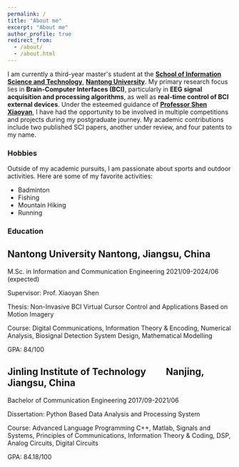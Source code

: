 ```yaml
---
permalink: /
title: "About me"
excerpt: "About me"
author_profile: true
redirect_from: 
  - /about/
  - /about.html
---
```



I am currently a third-year master's student at the [**School of Information Science and Technology**](https://sist.ntu.edu.cn/), [**Nantong University**](https://www.ntu.edu.cn/). My primary research focus lies in **Brain-Computer Interfaces (BCI)**, particularly in **EEG signal acquisition and processing algorithms**, as well as **real-time control of BCI external devices**. Under the esteemed guidance of [**Professor Shen Xiaoyan**](https://sist.ntu.edu.cn/2019/0319/c5297a137869/page.htm), I have had the opportunity to be involved in multiple competitions and projects during my postgraduate journey. My academic contributions include two published SCI papers, another under review, and four patents to my name.

### Hobbies

Outside of my academic pursuits, I am passionate about sports and outdoor activities. Here are some of my favorite activities:
- Badminton
- Fishing
- Mountain Hiking
- Running

### Education

Nantong University                                                 Nantong, Jiangsu, China
---
M.Sc. in Information and Communication Engineering                   2021/09-2024/06 (expected)

Supervisor: Prof. Xiaoyan Shen

Thesis: Non-Invasive BCI Virtual Cursor Control and Applications Based on Motion Imagery

Course: Digital Communications, Information Theory & Encoding, Numerical Analysis, Biosignal Detection System Design, Mathematical Modelling

GPA: 84/100

 
Jinling Institute of Technology    &nbsp;&nbsp;&nbsp;&nbsp;&nbsp;&nbsp;&nbsp;    Nanjing, Jiangsu, China
---
Bachelor of Communication Engineering                                      2017/09-2021/06

Dissertation: Python Based Data Analysis and Processing System

Course: Advanced Language Programming C++, Matlab, Signals and Systems, Principles of Communications, Information Theory & Coding, DSP, Analog Circuits, Digital Circuits 

GPA: 84.18/100

